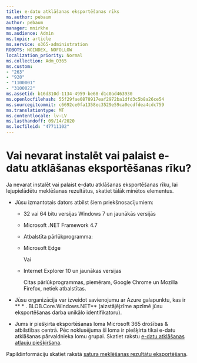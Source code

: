 ```yaml
---
title: e-datu atklāšanas eksportēšanas rīks
ms.author: pebaum
author: pebaum
manager: mnirkhe
ms.audience: Admin
ms.topic: article
ms.service: o365-administration
ROBOTS: NOINDEX, NOFOLLOW
localization_priority: Normal
ms.collection: Adm_O365
ms.custom:
- "263"
- "928"
- "1100001"
- "3100022"
ms.assetid: b16d310d-1134-4959-be68-d1c0ad463930
ms.openlocfilehash: 55f29fae0878917eaf2972ba1dfd3c5b8a26ce54
ms.sourcegitcommit: c6692ce0fa1358ec3529e59ca0ecdfdea4cdc759
ms.translationtype: MT
ms.contentlocale: lv-LV
ms.lasthandoff: 09/14/2020
ms.locfileid: "47711102"
---
```

# <a name="cant-install-or-run-the-ediscovery-export-tool"></a>Vai nevarat instalēt vai palaist e-datu atklāšanas eksportēšanas rīku?

Ja nevarat instalēt vai palaist e-datu atklāšanas eksportēšanas rīku, lai lejupielādētu meklēšanas rezultātus, skatiet tālāk minētos elementus.
  
- Jūsu izmantotais dators atbilst šiem priekšnosacījumiem:

  - 32 vai 64 bitu versijas Windows 7 un jaunākās versijās

  - Microsoft .NET Framework 4.7

  - Atbalstīta pārlūkprogramma:

  - Microsoft Edge

    Vai

  - Internet Explorer 10 un jaunākas versijas

    Citas pārlūkprogrammas, piemēram, Google Chrome un Mozilla Firefox, netiek atbalstītas.

- Jūsu organizācija var izveidot savienojumu ar Azure galapunktu, kas ir ** \* . BLOB.Core.Windows.NET** (aizstājējzīme apzīmē jūsu eksportēšanas darba unikālo identifikatoru).

- Jums ir piešķirta eksportēšanas loma Microsoft 365 drošības &amp; atbilstības centrā. Pēc noklusējuma šī loma ir piešķirta tikai e-datu atklāšanas pārvaldnieka lomu grupai. Skatiet rakstu [e-datu atklāšanas atļauju piešķiršana](https://docs.microsoft.com/microsoft-365/compliance/assign-ediscovery-permissions).

Papildinformāciju skatiet rakstā [satura meklēšanas rezultātu eksportēšana](https://docs.microsoft.com/microsoft-365/compliance/export-search-results).
  